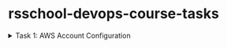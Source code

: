 # rsschool-devops-course-tasks

<details>
<summary>Task 1: AWS Account Configuration</summary>

## Task 1: AWS Account Configuration
https://github.com/rolling-scopes-school/tasks/blob/master/devops/modules/1_basic-configuration/task_1.md

This repository contains Terraform configurations for automating AWS infrastructure using GitHub Actions.

## Prerequisites

- **AWS CLI v2**
- **Terraform v1.6+**
- **AWS Account with sufficient IAM permissions**
- **GitHub repository with secrets configured for AWS_REGION, AWS_ROLE_TO_ASSUME, and TERRAFORM_VERSION**

## Setup

### Steps

1. **Clone the Repository:**
   ```bash
   git clone https://github.com/Tati-Moon/rsschool-devops-course-tasks.git
   cd rsschool-devops-course-tasks
   ```

### 2. Configure AWS CLI
Ensure that your AWS CLI is properly configured with the necessary credentials. You will need the `Access Key ID` and `Secret Access Key` for the IAM user with sufficient permissions.

Run the following command to configure AWS CLI:

```bash
aws configure
```

Follow the prompts to enter:
- `AWS Access Key ID`: Your IAM user's access key.
- `AWS Secret Access Key`: Your IAM user's secret key.
- `Default region name`: Enter the AWS region where you want to deploy your infrastructure (e.g., `eu-central-1`).
- `Default output format`: You can specify `json`, or leave this blank for default formatting.

Once configured, verify that AWS CLI is working correctly by running:

```bash
aws sts get-caller-identity
```

### 3. Setup GitHub Secrets
To securely pass sensitive information to GitHub Actions, you need to configure repository secrets in your GitHub project.

Go to your repository on GitHub:
1. Navigate to **Settings** > **Secrets and variables** > **Actions**.
2. Click **New repository secret** and add the following secrets:
   - `AWS_REGION`: The AWS region where your infrastructure is deployed (e.g., `eu-central-1`).
   - `AWS_ROLE_TO_ASSUME`: The IAM role to assume for GitHub Actions (e.g., `arn:aws:iam::000000000000:role/GithubActionsRole`).
   - `TERRAFORM_VERSION`: The Terraform version you want to use (e.g., `1.6.0`).

### 4. Run GitHub Actions Workflow
Once you've set up AWS CLI and GitHub secrets, you can trigger the GitHub Actions workflow.

- **Push to the `main` branch** or **create a pull request** to trigger the automated workflow, which will run Terraform commands to deploy your infrastructure on AWS.

You can view the workflow progress in the **Actions** tab of your GitHub repository.

### 5. Monitor Terraform Output
During the GitHub Actions run, Terraform will:
- **Initialize** the configuration and backend (S3 bucket for storing state).
- **Plan** the changes to the infrastructure.
- **Apply** those changes automatically to create or update AWS resources.

### 6. Check the AWS Console
Once the workflow completes successfully, you can visit the AWS Management Console to verify the deployed resources, such as the S3 bucket and IAM roles.

## Inputs

- `aws_region`: The AWS region where resources will be deployed (default: `eu-central-1`).
- `task_bucket_name`: The name of the S3 bucket to be created (default: `tati.task1-new-bucket`).

## Outputs

- `new_bucket_name`: The name of the newly created S3 bucket.
- `github_actions_role_arn`: The ARN of the IAM role created for GitHub Actions.

## Troubleshooting

### Common Errors

1. **Access Denied (403)**:
   - Check that the IAM role and user have the correct permissions.
   - Verify that OIDC provider is correctly configured in AWS to trust GitHub Actions.
   
2. **Terraform Backend Issues**:
   - Ensure the S3 bucket for Terraform state exists and is properly configured.
   - Make sure the bucket has encryption enabled and the correct permissions.

### Design Choices

- **Remote State**: S3 is used for storing Terraform state to ensure that infrastructure changes are tracked and consistent across multiple users or automated workflows.
- **IAM Role with OIDC**: This design eliminates the need for long-lived AWS credentials by allowing GitHub Actions to assume an AWS role via OpenID Connect (OIDC), providing a more secure and modern authentication approach.

## Project steps:

### 1. Installed AWS CLI and Terraform
- Followed the instructions to install **AWS CLI 2**.
- Followed the instructions to install **Terraform 1.6+**.
- **Optional:** Configured Terraform version manager **tfenv**.

![LOCAL SETTINGS](img/task1/02_check_settings.png)

### 2. Created IAM User and Configured MFA
- Navigated to IAM in the AWS account and created a new user with the following policies attached:
  - **AmazonEC2FullAccess**
  - **AmazonRoute53FullAccess**
  - **AmazonS3FullAccess**
  - **IAMFullAccess**
  - **AmazonVPCFullAccess**
  - **AmazonSQSFullAccess**
  - **AmazonEventBridgeFullAccess**
- Configured MFA for both the new user and the root user.
- Generated a new pair of **Access Key ID** and **Secret Access Key** for the user.

![IAM SETTINGS](img/task1/01_IAM_user_settings.png)

### 3. Configured AWS CLI
- Configured AWS CLI to use the new user's credentials.
- Verified the configuration by running the command: 
  ```bash
  aws ec2 describe-instance-types --instance-types t4g.nano
  ```
### 4. Created a GitHub Repository for Terraform Code
- Utilized a personal GitHub account to create a repository named **rsschool-devops-course-tasks**. This repository served as the central location for storing and managing the Terraform configuration files.

### 5. Created a Bucket for Terraform States
- Established a dedicated S3 bucket to manage Terraform state files, adhering to best practices for state management. The S3 bucket was configured as the backend for storing the Terraform state, ensuring secure and efficient tracking of infrastructure changes.

### 6. Created an IAM Role for GitHub Actions
- Created an IAM role named **GithubActionsRole**, assigning it the same permissions as the previously created IAM user in step 2. The attached policies included:
  - **AmazonEC2FullAccess**
  - **AmazonRoute53FullAccess**
  - **AmazonS3FullAccess**
  - **IAMFullAccess**
  - **AmazonVPCFullAccess**
  - **AmazonSQSFullAccess**
  - **AmazonEventBridgeFullAccess**
  
  This role enabled GitHub Actions to perform operations on AWS resources securely.

  ![ROLE SETTINGS](img/task1/03_IAM_role_settings.png)

### 7. Configured an Identity Provider and Trust Policies for GitHub Actions
- Updated the **GithubActionsRole** IAM role to include a Trust policy that allows GitHub Actions to assume the role. This configuration was based on guidance from:
  - [IAM Roles Terms and Concepts](https://docs.aws.amazon.com/IAM/latest/UserGuide/id_roles_terms.html)
  - [GitHub Tutorial](https://docs.github.com/en/actions/deployment/security-hardening-your-deployments/about-security-hardening-your-deployments)
  - [AWS Documentation on OIDC Providers](https://docs.aws.amazon.com/IAM/latest/UserGuide/id_roles_providers_oidc.html)
  
  (*Note: Replace **GitHubOrg** with the appropriate GitHub username in this context.*)

  ![S3 BUCKETS](img/task1/04_s3_buckets.png)

### 8. Created a GitHub Actions Workflow for Deployment via Terraform
- Developed a GitHub Actions workflow to automate the deployment process using Terraform. The workflow comprised three jobs that were triggered on pull requests and pushes to the default branch:
  - **terraform-check**: This job was responsible for format checking the Terraform code using `terraform fmt`.
  - **terraform-plan**: This job executed the `terraform plan` command to outline the changes that would be made to the infrastructure.
  - **terraform-apply**: This job deployed the Terraform configurations using `terraform apply`, applying the changes to the AWS infrastructure.
  
  This workflow streamlined the infrastructure deployment process and ensured consistent application of Terraform configurations.

  ![TERRAFORM](img/task1/05_actions_result.png)

</details>

